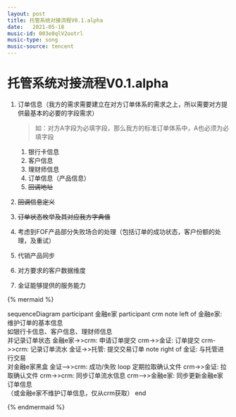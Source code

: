```yaml
---
layout: post
title: 托管系统对接流程V0.1.alpha
date:   2021-05-18
music-id: 003e0qlV2ootrl
music-type: song
music-source: tencent
---
```



# 托管系统对接流程V0.1.alpha

1. 订单信息（我方的需求需要建立在对方订单体系的需求之上，所以需要对方提供最基本的必要的字段需求）

   > 如：对方A字段为必填字段，那么我方的标准订单体系中，A也必须为必填字段

   1. 银行卡信息
   2. 客户信息
   3. 理财师信息
   4. 订单信息（产品信息）
   5. <del>回调地址</del>

2. <del>回调信息定义</del>

3. <del> 订单状态枚举及其对应我方字典值</del>

4. 考虑到FOF产品部分失败场合的处理（包括订单的成功状态，客户份额的处理，及重试）

5. 代销产品同步

6. 对方要求的客户数据维度

7. 金证能够提供的服务能力

{% mermaid %}

sequenceDiagram
participant 金融e家
participant crm
note left of 金融e家: 维护订单的基本信息<br/>如银行卡信息、客户信息、理财师信息<br/>并记录订单状态
金融e家->>crm: 申请订单提交
crm->>金证: 订单提交
crm->>crm: 记录订单流水
金证->>托管: 提交交易订单
note right of 金证: 与托管进行交易<br/>对金融e家黑盒
金证-->>crm: 成功/失败
loop 定期拉取确认文件
	crm->>金证: 拉取确认文件
	crm->>crm: 同步订单流水信息
	crm-->>金融e家: 同步更新金融e家订单信息<br/>（或金融e家不维护订单信息，仅从crm获取）
end 

{% endmermaid %}
